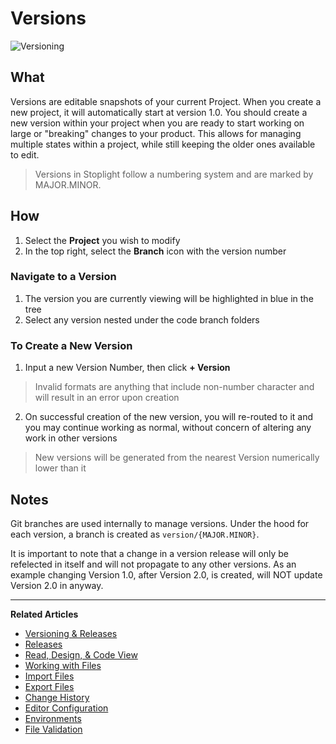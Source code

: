 # Versions

![Versioning](https://github.com/stoplightio/docs/blob/develop/assets/images/stoplight-versioning.png?raw=true)

## What

Versions are editable snapshots of your current Project. When you create a new project, it will automatically start at version 1.0. You should create a new version within your project when you are ready to start working on large or "breaking" changes to your product. This allows for managing multiple states within a project, while still keeping the older ones available to edit.

> Versions in Stoplight follow a numbering system and are marked by MAJOR.MINOR.

## How

1.  Select the **Project** you wish to modify
2.  In the top right, select the **Branch** icon with the version
    number

### Navigate to a Version

1.  The version you are currently viewing will be highlighted in blue in the tree
2.  Select any version nested under the code branch folders

### To Create a New Version

1. Input a new Version Number, then click **+ Version**
> Invalid formats are anything that include non-number character and will result in an error upon creation
2. On successful creation of the new version, you will re-routed to it and you may continue working as normal, without concern of altering any work in other versions

> New versions will be generated from the nearest Version numerically lower than it

## Notes

Git branches are used internally to manage versions. Under the hood for each version, a branch is created as `version/{MAJOR.MINOR}`.

It is important to note that a change in a version release will only be refelected in itself and will not propagate to any other versions. As an example changing Version 1.0, after Version 2.0, is created, will NOT update Version 2.0 in anyway.

---

**Related Articles**

- [Versioning & Releases](/platform/versioning/introduction)
- [Releases](/platform/versioning/releases)
- [Read, Design, & Code View](/platform/editor-basics/read-design-code-view)
- [Working with Files](/platform/editor-basics/working-with-files)
- [Import Files](/platform/editor-basics/import-files)
- [Export Files](/platform/editor-basics/export-files)
- [Change History](/platform/editor-basics/change-history)
- [Editor Configuration](/platform/editor-basics/editor-configuration)
- [Environments](/platform/editor-basics/environments)
- [File Validation](/platform/editor-basics/file-validation)

